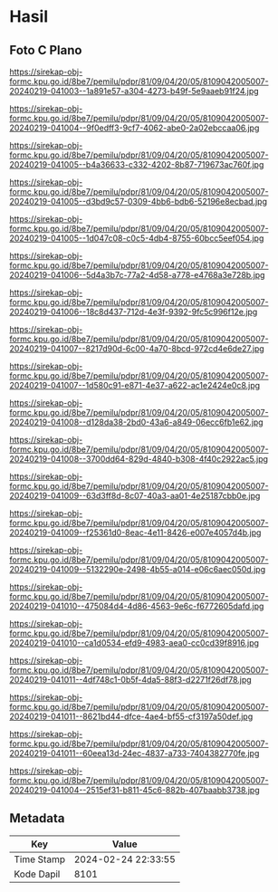 # Hasil

## Foto C Plano

https://sirekap-obj-formc.kpu.go.id/8be7/pemilu/pdpr/81/09/04/20/05/8109042005007-20240219-041003--1a891e57-a304-4273-b49f-5e9aaeb91f24.jpg

https://sirekap-obj-formc.kpu.go.id/8be7/pemilu/pdpr/81/09/04/20/05/8109042005007-20240219-041004--9f0edff3-9cf7-4062-abe0-2a02ebccaa06.jpg

https://sirekap-obj-formc.kpu.go.id/8be7/pemilu/pdpr/81/09/04/20/05/8109042005007-20240219-041005--b4a36633-c332-4202-8b87-719673ac760f.jpg

https://sirekap-obj-formc.kpu.go.id/8be7/pemilu/pdpr/81/09/04/20/05/8109042005007-20240219-041005--d3bd9c57-0309-4bb6-bdb6-52196e8ecbad.jpg

https://sirekap-obj-formc.kpu.go.id/8be7/pemilu/pdpr/81/09/04/20/05/8109042005007-20240219-041005--1d047c08-c0c5-4db4-8755-60bcc5eef054.jpg

https://sirekap-obj-formc.kpu.go.id/8be7/pemilu/pdpr/81/09/04/20/05/8109042005007-20240219-041006--5d4a3b7c-77a2-4d58-a778-e4768a3e728b.jpg

https://sirekap-obj-formc.kpu.go.id/8be7/pemilu/pdpr/81/09/04/20/05/8109042005007-20240219-041006--18c8d437-712d-4e3f-9392-9fc5c996f12e.jpg

https://sirekap-obj-formc.kpu.go.id/8be7/pemilu/pdpr/81/09/04/20/05/8109042005007-20240219-041007--8217d90d-6c00-4a70-8bcd-972cd4e6de27.jpg

https://sirekap-obj-formc.kpu.go.id/8be7/pemilu/pdpr/81/09/04/20/05/8109042005007-20240219-041007--1d580c91-e871-4e37-a622-ac1e2424e0c8.jpg

https://sirekap-obj-formc.kpu.go.id/8be7/pemilu/pdpr/81/09/04/20/05/8109042005007-20240219-041008--d128da38-2bd0-43a6-a849-06ecc6fb1e62.jpg

https://sirekap-obj-formc.kpu.go.id/8be7/pemilu/pdpr/81/09/04/20/05/8109042005007-20240219-041008--3700dd64-829d-4840-b308-4f40c2922ac5.jpg

https://sirekap-obj-formc.kpu.go.id/8be7/pemilu/pdpr/81/09/04/20/05/8109042005007-20240219-041009--63d3ff8d-8c07-40a3-aa01-4e25187cbb0e.jpg

https://sirekap-obj-formc.kpu.go.id/8be7/pemilu/pdpr/81/09/04/20/05/8109042005007-20240219-041009--f25361d0-8eac-4e11-8426-e007e4057d4b.jpg

https://sirekap-obj-formc.kpu.go.id/8be7/pemilu/pdpr/81/09/04/20/05/8109042005007-20240219-041009--5132290e-2498-4b55-a014-e06c6aec050d.jpg

https://sirekap-obj-formc.kpu.go.id/8be7/pemilu/pdpr/81/09/04/20/05/8109042005007-20240219-041010--475084d4-4d86-4563-9e6c-f6772605dafd.jpg

https://sirekap-obj-formc.kpu.go.id/8be7/pemilu/pdpr/81/09/04/20/05/8109042005007-20240219-041010--ca1d0534-efd9-4983-aea0-cc0cd39f8916.jpg

https://sirekap-obj-formc.kpu.go.id/8be7/pemilu/pdpr/81/09/04/20/05/8109042005007-20240219-041011--4df748c1-0b5f-4da5-88f3-d2271f26df78.jpg

https://sirekap-obj-formc.kpu.go.id/8be7/pemilu/pdpr/81/09/04/20/05/8109042005007-20240219-041011--8621bd44-dfce-4ae4-bf55-cf3197a50def.jpg

https://sirekap-obj-formc.kpu.go.id/8be7/pemilu/pdpr/81/09/04/20/05/8109042005007-20240219-041011--60eea13d-24ec-4837-a733-7404382770fe.jpg

https://sirekap-obj-formc.kpu.go.id/8be7/pemilu/pdpr/81/09/04/20/05/8109042005007-20240219-041004--2515ef31-b811-45c6-882b-407baabb3738.jpg


## Metadata

| Key        | Value               |
| ---------- | ------------------- |
| Time Stamp | 2024-02-24 22:33:55 |
| Kode Dapil | 8101                |



